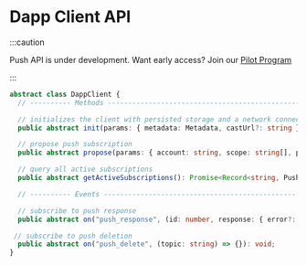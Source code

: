 # Dapp Client API

:::caution

Push API is under development. Want early access? Join our [Pilot Program](https://walletconnect.com/partners)

:::

```typescript
abstract class DappClient {
  // ---------- Methods ----------------------------------------------- //

  // initializes the client with persisted storage and a network connection
  public abstract init(params: { metadata: Metadata, castUrl?: string }): Promise<void>;

  // propose push subscription
  public abstract propose(params: { account: string, scope: string[], pairingTopic: string }): Promise<{ id }>;

  // query all active subscriptions
  public abstract getActiveSubscriptions(): Promise<Record<string, PushSubscription>>;

  // ---------- Events ----------------------------------------------- //

  // subscribe to push response
  public abstract on("push_response", (id: number, response: { error?: Reason, subscription?: PushSubscription }) => {}): void;

 // subscribe to push deletion
  public abstract on("push_delete", (topic: string) => {}): void;
}
```
